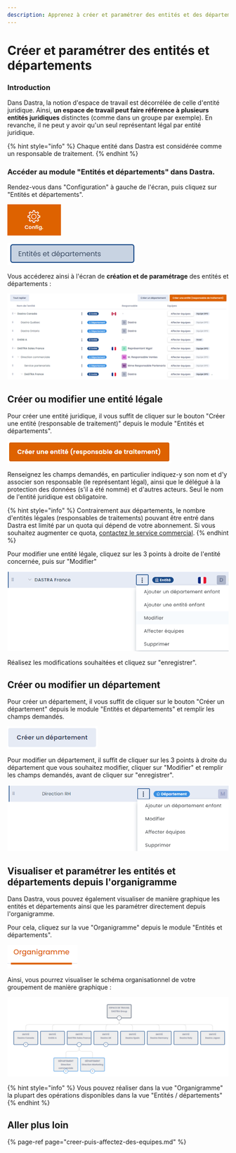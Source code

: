 ```yaml
---
description: Apprenez à créer et paramétrer des entités et des départements dans Dastra.
---
```


# Créer et paramétrer des entités et départements

### Introduction

Dans Dastra, la notion d'espace de travail est décorrélée de celle d'entité juridique. Ainsi, **un espace de travail peut faire référence à plusieurs entités juridiques** distinctes \(comme dans un groupe par exemple\). En revanche, il ne peut y avoir qu'un seul représentant légal par entité juridique.

{% hint style="info" %}
Chaque entité dans Dastra est considérée comme un responsable de traitement. 
{% endhint %}

### Accéder au module "Entités et départements" dans Dastra.

Rendez-vous dans "Configuration" à gauche de l'écran, puis cliquez sur "Entités et départements".

![Module &quot;Configuration&quot;](../../.gitbook/assets/image%20%28212%29.png)

![Bouton &quot;Entit&#xE9;s et d&#xE9;partements&quot;](../../.gitbook/assets/image%20%28197%29.png)

Vous accéderez ainsi à l'écran de **création et de paramétrage** des entités et départements :

![Module&quot;entit&#xE9;s et d&#xE9;partements&quot;](../../.gitbook/assets/image%20%28204%29.png)

## Créer ou modifier une entité légale

Pour créer une entité juridique, il vous suffit de cliquer sur le bouton "Créer une entité \(responsable de traitement\)" depuis le module "Entités et départements".

![Bouton &quot;Cr&#xE9;er une entit&#xE9;&quot;](../../.gitbook/assets/image%20%28198%29.png)

Renseignez les champs demandés, en particulier indiquez-y son nom et d'y associer son responsable \(le représentant légal\), ainsi que le délégué à la protection des données \(s'il a été nommé\) et d'autres acteurs. Seul le nom de l'entité juridique est obligatoire.

{% hint style="info" %}
Contrairement aux départements, le nombre d'entités légales \(responsables de traitements\) pouvant être entré dans Dastra est limité par un quota qui dépend de votre abonnement. Si vous souhaitez augmenter ce quota, [contactez le service commercial](https://www.dastra.eu/fr/contacts).
{% endhint %}

Pour modifier une entité légale, cliquez sur les 3 points à droite de l'entité concernée, puis sur "Modifier"

![Menu d&#xE9;roulant li&#xE9; &#xE0; une entit&#xE9;.](../../.gitbook/assets/image%20%28205%29.png)

Réalisez les modifications souhaitées et cliquez sur "enregistrer".

## Créer ou modifier un département

Pour créer un département, il vous suffit de cliquer sur le bouton "Créer un département" depuis le module "Entités et départements" et remplir les champs demandés.

![Bouton &quot;Cr&#xE9;er un d&#xE9;partement&quot;](../../.gitbook/assets/image%20%28210%29.png)

Pour modifier un département, il suffit de cliquer sur les 3 points à droite du département que vous souhaitez modifier, cliquer sur "Modifier" et remplir les champs demandés, avant de cliquer sur "enregistrer".

![Menu d&#xE9;roulant li&#xE9; &#xE0; un d&#xE9;partement](../../.gitbook/assets/image%20%28196%29.png)

## Visualiser et paramétrer les entités et départements depuis l'organigramme

Dans Dastra, vous pouvez également visualiser de manière graphique  les entités et départements ainsi que les paramétrer directement depuis l'organigramme.

Pour cela, cliquez sur la vue "Organigramme" depuis le module "Entités et départements".

![Vue &quot;Organigramme&quot;](../../.gitbook/assets/image%20%28207%29.png)

Ainsi, vous pourrez visualiser le schéma organisationnel de votre groupement de manière graphique :

![Exemple d&apos;organigramme dans Dastra](../../.gitbook/assets/image%20%28200%29.png)

{% hint style="info" %}
Vous pouvez réaliser dans la vue "Organigramme" la plupart des opérations disponibles dans la vue "Entités / départements"
{% endhint %}

## Aller plus loin

{% page-ref page="creer-puis-affectez-des-equipes.md" %}



